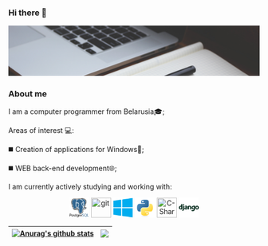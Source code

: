 ### Hi there 👋

![](./src/header.png)

### About me

I am a computer programmer from Belarusia🎓;


Areas of interest :computer::

:black_medium_square: Creation of applications for Windows:dvd:;

:black_medium_square: WEB back-end development:globe_with_meridians:;


I am currently actively studying and working with:

<p align="center"">
<img src="https://raw.githubusercontent.com/devicons/devicon/master/icons/postgresql/postgresql-original-wordmark.svg" title="postgresql" width="40" height="40"/>
<img src="https://www.vectorlogo.zone/logos/git-scm/git-scm-icon.svg" title="git" width="40" height="40"/>
<img src="https://raw.githubusercontent.com/devicons/devicon/master/icons/windows8/windows8-original.svg" title="windows" width="40" height="40"/>
<img src="https://raw.githubusercontent.com/devicons/devicon/master/icons/python/python-original.svg" title="python" width="40" height="40"/>
<img src="https://raw.githubusercontent.com/jmnote/z-icons/master/svg/csharp.svg" title="C-Sharp" width="40" height="40"/>  
<img src="https://raw.githubusercontent.com/devicons/devicon/master/icons/django/django-plain-wordmark.svg" title="django" width="40" height="40"/>
</p>

| <a href="https://github.com/anuraghazra/github-readme-stats"><img align="center" src="https://github-readme-stats.vercel.app/api?username=Castesto&show_icons=true&include_all_commits=true&count_private=true&hide_border=true" alt="Anurag's github stats" /></a> | <a href="https://github.com/anuraghazra/github-readme-stats"><img align="center" src="https://github-readme-stats.vercel.app/api/top-langs/?username=Castesto&layout=compact&theme=buefy&hide_border=true" /></a> |
| ------------- | ------------- |
